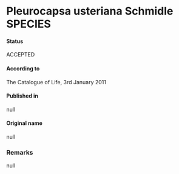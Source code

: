 Pleurocapsa usteriana Schmidle SPECIES
=======

#### Status
ACCEPTED

#### According to
The Catalogue of Life, 3rd January 2011

#### Published in
null

#### Original name
null

### Remarks
null
